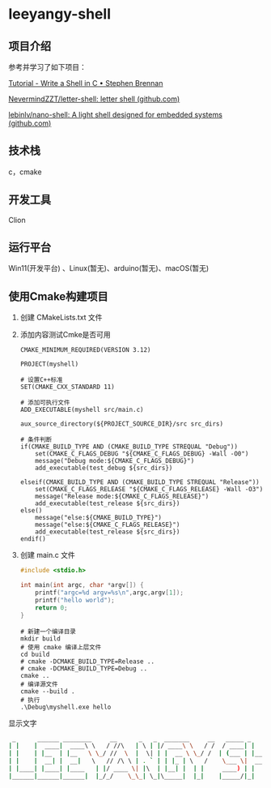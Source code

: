 # leeyangy-shell

## 项目介绍

参考并学习了如下项目：

[Tutorial - Write a Shell in C • Stephen Brennan](https://brennan.io/2015/01/16/write-a-shell-in-c/)

[NevermindZZT/letter-shell: letter shell (github.com)](https://github.com/NevermindZZT/letter-shell)

[lebinlv/nano-shell: A light shell designed for embedded systems (github.com)](https://github.com/lebinlv/nano-shell)





## 技术栈

c，cmake

## 开发工具

Clion

## 运行平台

Win11(开发平台) 、Linux(暂无)、arduino(暂无)、macOS(暂无)



## 使用Cmake构建项目

1. 创建 CMakeLists.txt 文件

2. 添加内容测试Cmke是否可用

   ```shell
   CMAKE_MINIMUM_REQUIRED(VERSION 3.12)
   
   PROJECT(myshell)
   
   # 设置C++标准
   SET(CMAKE_CXX_STANDARD 11)
   
   # 添加可执行文件
   ADD_EXECUTABLE(myshell src/main.c)
   
   aux_source_directory(${PROJECT_SOURCE_DIR}/src src_dirs)
   
   # 条件判断
   if(CMAKE_BUILD_TYPE AND (CMAKE_BUILD_TYPE STREQUAL "Debug"))
       set(CMAKE_C_FLAGS_DEBUG "${CMAKE_C_FLAGS_DEBUG} -Wall -O0")
       message("Debug mode:${CMAKE_C_FLAGS_DEBUG}")
       add_executable(test_debug ${src_dirs})
   
   elseif(CMAKE_BUILD_TYPE AND (CMAKE_BUILD_TYPE STREQUAL "Release"))
       set(CMAKE_C_FLAGS_RELEASE "${CMAKE_C_FLAGS_RELEASE} -Wall -O3")
       message("Release mode:${CMAKE_C_FLAGS_RELEASE}")
       add_executable(test_release ${src_dirs})
   else()
       message("else:${CMAKE_BUILD_TYPE}")
       message("else:${CMAKE_C_FLAGS_RELEASE}")
       add_executable(test_release ${src_dirs})
   endif()
   
   ```

   

3. 创建 main.c 文件

   ```c
   #include <stdio.h>
   
   int main(int argc, char *argv[]) {
       printf("argc=%d argv=%s\n",argc,argv[1]);
       printf("hello world");
       return 0;
   }
   ```

   ```shell
   # 新建一个编译目录
   mkdir build
   # 使用 cmake 编译上层文件
   cd build
   # cmake -DCMAKE_BUILD_TYPE=Release ..
   # cmake -DCMAKE_BUILD_TYPE=Debug ..
   cmake ..
   # 编译源文件
   cmake --build .
   # 执行
   .\Debug\myshell.exe hello
   ```

   



显示文字

```bash
 _      ______ ________     __      _   _  _______     __   _____ _    _ ______ _      _       __      ____   ___  
| |    |  ____|  ____\ \   / //\   | \ | |/ ____\ \   / /  / ____| |  | |  ____| |    | |      \ \    / /_ | / _ \ 
| |    | |__  | |__   \ \_/ //  \  |  \| | |  __ \ \_/ /  | (___ | |__| | |__  | |    | |       \ \  / / | || | | |
| |    |  __| |  __|   \   // /\ \ | . ` | | |_ | \   /    \___ \|  __  |  __| | |    | |        \ \/ /  | || | | |
| |____| |____| |____   | |/ ____ \| |\  | |__| |  | |     ____) | |  | | |____| |____| |____     \  /   | || |_| |
|______|______|______|  |_/_/    \_\_| \_|\_____|  |_|    |_____/|_|  |_|______|______|______|     \/    |_(_)___/ 

```



